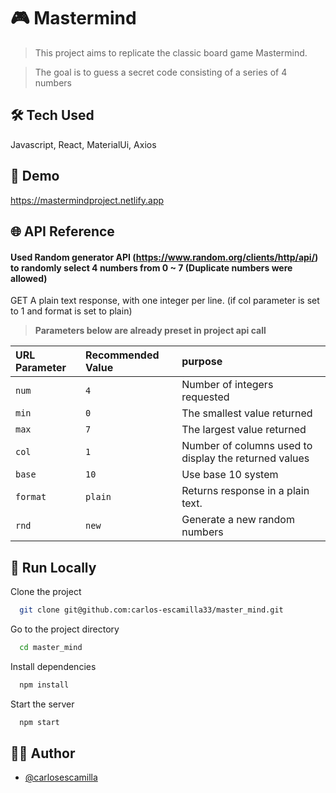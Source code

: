
# 🎮 Mastermind

> This project aims to replicate the classic board game Mastermind.

> The goal is to guess a secret code consisting of a series of 4 numbers




## 🛠️ Tech Used

 Javascript, React, MaterialUi, Axios


## 🔗 Demo

https://mastermindproject.netlify.app


## 🌐 API Reference

#### Used Random generator API (https://www.random.org/clients/http/api/) to randomly select 4 numbers from 0 ~ 7 (Duplicate numbers were allowed)

GET A plain text response, with one integer per line. 
(if col parameter is set to 1 and format is set to plain)
>**Parameters below are already preset in project api call**
>
| URL Parameter | Recommended Value | purpose |
| :-------- | :------- | :------------------------- |
| `num` | `4` | Number of integers requested|
| `min` | `0` | The smallest value returned|
| `max` | `7` | The largest value returned |
| `col` | `1` | Number of columns used to display the returned values|
| `base` | `10` | Use base 10 system|
| `format` | `plain` | Returns response in a plain text.|
| `rnd` | `new` | Generate a new random numbers|


## 🚀 Run Locally

Clone the project

```bash
  git clone git@github.com:carlos-escamilla33/master_mind.git
```

Go to the project directory

```bash
  cd master_mind
```

Install dependencies

```bash
  npm install
```

Start the server

```bash
  npm start
```


## 🙋‍♂️ Author

- [@carlosescamilla](https://github.com/carlos-escamilla33)

